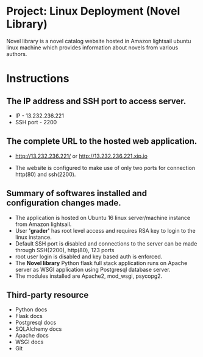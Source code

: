 # Project: Linux Deployment (Novel Library)

Novel library is a novel catalog website hosted in Amazon lightsail ubuntu linux machine which provides information about novels from various authors. 

# Instructions

## The IP address and SSH port to access server.

* IP - 13.232.236.221
* SSH port - 2200

##  The complete URL to the hosted web application.

* http://13.232.236.221/ or http://13.232.236.221.xip.io

* The website is configured to make use of only two ports for connection http(80) and ssh(2200).


## Summary of softwares installed and configuration changes made.

* The application is hosted on Ubuntu 16 linux server/machine instance from Amazon lightsail.
* User **'grader'** has root level access and requires RSA key to login to the linux instance.
* Default SSH port is disabled and connections to the server can be made through SSH(2200), http(80), 123 ports
* root user login is disabled and key based auth is enforced.
* The **Novel library** Python flask full stack application runs on Apache server as WSGI application using Postgresql database server.
* The modules installed are Apache2, mod_wsgi, psycopg2.

## Third-party resource

* Python docs
* Flask docs
* Postgresql docs
* SQLAlchemy docs
* Apache docs
* WSGI docs
* Git
